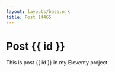 ```yaml
---
layout: layouts/base.njk
title: Post 14465
---
```


# Post {{ id }}

This is post {{ id }} in my Eleventy project.
